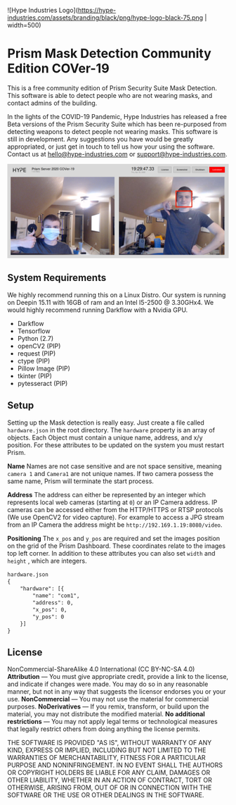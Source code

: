 ![Hype Industries Logo](https://hype-industries.com/assets/branding/black/png/hype-logo-black-75.png | width=500)
# Prism Mask Detection Community Edition COVer-19
This is a free community edition of Prism Security Suite Mask Detection. This software is able to detect people who are not wearing masks, and contact admins of the building.

In the lights of the COVID-19 Pandemic, Hype Industries has released a free Beta versions of the Prism Security Suite which has been re-purposed from detecting weapons to detect people not wearing masks. This software is still in development. Any suggestions you have would be greatly appropriated, or just get in touch to tell us how your using the software. Contact us at hello@hype-industries.com or support@hype-industries.com.

![Prism Demo](assets/demo.png)

## System Requirements
We highly recommend running this on a Linux Distro. Our system is running on Deepin 15.11 with 16GB of ram and an Intel I5-2500 @ 3.30GHx4. We would highly recommend running Darkflow with a Nvidia GPU.
- Darkflow
- Tensorflow
- Python (2.7)
- openCV2 (PIP)
- request (PIP)
- ctype (PIP)
- Pillow Image (PIP)
- tkinter (PIP)
- pytesseract (PIP)

## Setup
Setting up the Mask detection is really easy. Just create a file called `hardware.json` in the root directory. The `hardware` property is an array of objects. Each Object must contain a unique name, address, and x/y position. For these attributes to be updated on the system you must restart Prism.

**Name**
Names are not case sensitive and are not space sensitive, meaning `camera 1` and `Camera1`  are not unique names. If two camera possess the same name, Prism will terminate the start process.

**Address**
The address can either be represented by an integer which represents local web cameras (starting at `0`) or an IP Camera address. IP cameras can be accessed either from the HTTP/HTTPS or RTSP protocols (We use OpenCV2 for video capture). For example to access a JPG stream from an IP Camera the address might be `http://192.169.1.19:8080/video`.

**Positioning**
The `x_pos` and `y_pos` are required and set the images position on the grid of the Prism Dashboard. These coordinates relate to the images top left corner. In addition to these attributes you can also set `width` and `height` , which are integers.

```
hardware.json
{
    "hardware": [{
        "name": "com1",
        "address": 0,
        "x_pos": 0,
        "y_pos": 0
    }]
}
```

## License
NonCommercial-ShareAlike 4.0 International (CC BY-NC-SA 4.0)
**Attribution** — You must give appropriate credit, provide a link to the license, and indicate if changes were made. You may do so in any reasonable manner, but not in any way that suggests the licensor endorses you or your use.
**NonCommercial** — You may not use the material for commercial purposes.
**NoDerivatives** — If you remix, transform, or build upon the material, you may not distribute the modified material.
**No additional restrictions** — You may not apply legal terms or technological measures that legally restrict others from doing anything the license permits.

THE SOFTWARE IS PROVIDED "AS IS", WITHOUT WARRANTY OF ANY KIND, EXPRESS OR IMPLIED, INCLUDING BUT NOT LIMITED TO THE WARRANTIES OF MERCHANTABILITY, FITNESS FOR A PARTICULAR PURPOSE AND NONINFRINGEMENT. IN NO EVENT SHALL THE AUTHORS OR COPYRIGHT HOLDERS BE LIABLE FOR ANY CLAIM, DAMAGES OR OTHER LIABILITY, WHETHER IN AN ACTION OF CONTRACT, TORT OR OTHERWISE, ARISING FROM, OUT OF OR IN CONNECTION WITH THE SOFTWARE OR THE USE OR OTHER DEALINGS IN THE SOFTWARE.
